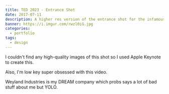 ```yaml
---
title: TED 2023 - Entrance Shot
date: 2017-07-11
description: A higher res version of the entrance shot for the infamous TED 2023 video.
banner: https://i.imgur.com/rwzl0iG.jpg
categories:
  - portfolio
tags:
  - design
---
```


I couldn't find any high-quality images of this shot so I used Apple Keynote to create this.

Also, I'm low key super obsessed with this video.

Weyland Industries is my DREAM company which probs says a lot of bad stuff about me but YOLO.
